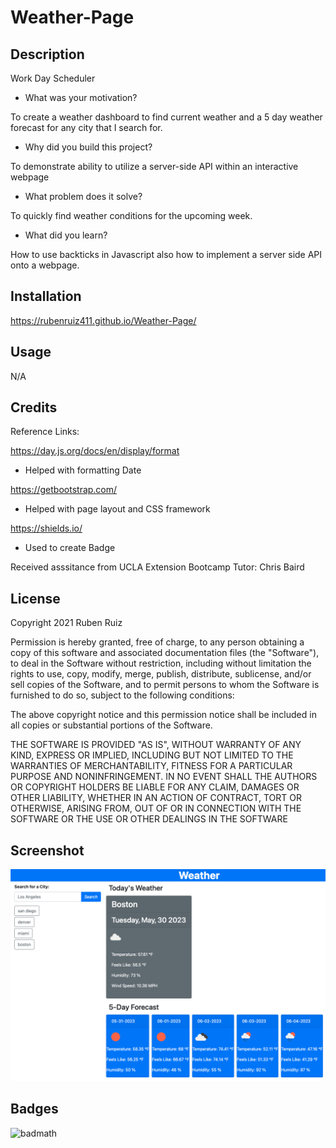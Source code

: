 # Weather-Page

## Description

Work Day Scheduler

- What was your motivation?

To create a weather dashboard to find current weather and a 5 day weather forecast for any city that I search for.

- Why did you build this project? 

To demonstrate ability to utilize a server-side API within an interactive webpage

- What problem does it solve?

To quickly find weather conditions for the upcoming week.

- What did you learn?

How to use backticks in Javascript also how to implement a server side API onto a webpage.

## Installation

https://rubenruiz411.github.io/Weather-Page/

## Usage

N/A

## Credits

Reference Links:

https://day.js.org/docs/en/display/format
- Helped with formatting Date

https://getbootstrap.com/
- Helped with page layout and CSS framework

https://shields.io/
- Used to create Badge

Received asssitance from UCLA Extension Bootcamp Tutor: Chris Baird 


## License

Copyright 2021 Ruben Ruiz 

Permission is hereby granted, free of charge, to any person obtaining a copy of this software and associated documentation files (the "Software"), to deal in the Software without restriction, including without limitation the rights to use, copy, modify, merge, publish, distribute, sublicense, and/or sell copies of the Software, and to permit persons to whom the Software is furnished to do so, subject to the following conditions:  
    
The above copyright notice and this permission notice shall be included in all copies or substantial portions of the Software. 
    
THE SOFTWARE IS PROVIDED "AS IS", WITHOUT WARRANTY OF ANY KIND, EXPRESS OR IMPLIED, INCLUDING BUT NOT LIMITED TO THE WARRANTIES OF MERCHANTABILITY, FITNESS FOR A PARTICULAR PURPOSE AND NONINFRINGEMENT. IN NO EVENT SHALL THE AUTHORS OR COPYRIGHT HOLDERS BE LIABLE FOR ANY CLAIM, DAMAGES OR OTHER LIABILITY, WHETHER IN AN ACTION OF CONTRACT, TORT OR OTHERWISE, ARISING FROM, OUT OF OR IN CONNECTION WITH THE SOFTWARE OR THE USE OR OTHER DEALINGS IN THE SOFTWARE

## Screenshot

![screenshot](/assets/imgs/weatherpagescreenshot.png)

## Badges

![badmath](https://img.shields.io/badge/Weather-Page-blue)
